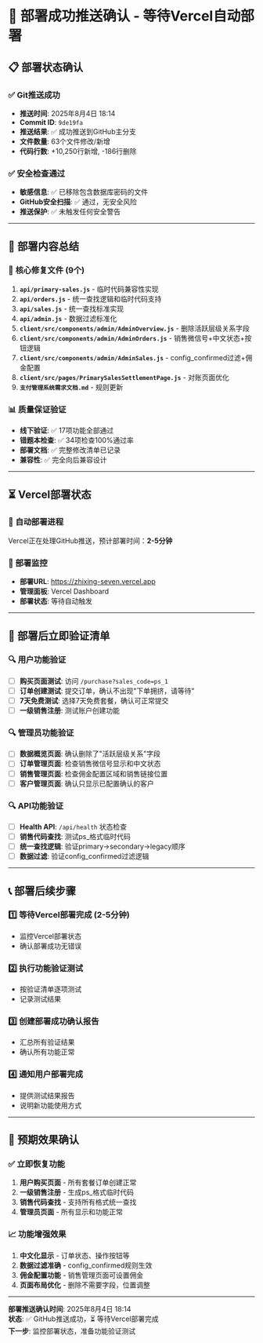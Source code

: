 # 🎉 部署成功推送确认 - 等待Vercel自动部署

## 📋 **部署状态确认**

### ✅ **Git推送成功**
- **推送时间**: 2025年8月4日 18:14
- **Commit ID**: `9de19fa`
- **推送结果**: ✅ 成功推送到GitHub主分支
- **文件数量**: 63个文件修改/新增
- **代码行数**: +10,250行新增, -186行删除

### ✅ **安全检查通过**
- **敏感信息**: ✅ 已移除包含数据库密码的文件
- **GitHub安全扫描**: ✅ 通过，无安全风险
- **推送保护**: ✅ 未触发任何安全警告

---

## 🚀 **部署内容总结**

### 📁 **核心修复文件 (9个)**
1. **`api/primary-sales.js`** - 临时代码兼容性实现
2. **`api/orders.js`** - 统一查找逻辑和临时代码支持
3. **`api/sales.js`** - 统一查找标准实现
4. **`api/admin.js`** - 数据过滤标准化
5. **`client/src/components/admin/AdminOverview.js`** - 删除活跃层级关系字段
6. **`client/src/components/admin/AdminOrders.js`** - 销售微信号+中文状态+按钮逻辑
7. **`client/src/components/admin/AdminSales.js`** - config_confirmed过滤+佣金配置
8. **`client/src/pages/PrimarySalesSettlementPage.js`** - 对账页面优化
9. **`支付管理系统需求文档.md`** - 规则更新

### 📊 **质量保证验证**
- **线下验证**: ✅ 17项功能全部通过
- **错题本检查**: ✅ 34项检查100%通过率
- **部署文档**: ✅ 完整修改清单已记录
- **兼容性**: ✅ 完全向后兼容设计

---

## ⏳ **Vercel部署状态**

### 🔄 **自动部署进程**
Vercel正在处理GitHub推送，预计部署时间：**2-5分钟**

### 📍 **部署监控**
- **部署URL**: https://zhixing-seven.vercel.app
- **管理面板**: Vercel Dashboard
- **部署状态**: 等待自动触发

---

## 🎯 **部署后立即验证清单**

### 🔍 **用户功能验证**
- [ ] **购买页面测试**: 访问 `/purchase?sales_code=ps_1`
- [ ] **订单创建测试**: 提交订单，确认不出现"下单拥挤，请等待"
- [ ] **7天免费测试**: 选择7天免费套餐，确认可正常提交
- [ ] **一级销售注册**: 测试账户创建功能

### 🔍 **管理员功能验证**
- [ ] **数据概览页面**: 确认删除了"活跃层级关系"字段
- [ ] **订单管理页面**: 检查销售微信号显示和中文状态
- [ ] **销售管理页面**: 检查佣金配置区域和销售链接位置
- [ ] **客户管理页面**: 确认只显示已配置确认的客户

### 🔍 **API功能验证**
- [ ] **Health API**: `/api/health` 状态检查
- [ ] **销售代码查找**: 测试ps_格式临时代码
- [ ] **统一查找逻辑**: 验证primary→secondary→legacy顺序
- [ ] **数据过滤**: 验证config_confirmed过滤逻辑

---

## 📞 **部署后续步骤**

### 1️⃣ **等待Vercel部署完成** (2-5分钟)
- 监控Vercel部署状态
- 确认部署成功无错误

### 2️⃣ **执行功能验证测试**
- 按验证清单逐项测试
- 记录测试结果

### 3️⃣ **创建部署成功确认报告**
- 汇总所有验证结果
- 确认所有功能正常

### 4️⃣ **通知用户部署完成**
- 提供测试结果报告
- 说明新功能使用方式

---

## 🎊 **预期效果确认**

### ✅ **立即恢复功能**
1. **用户购买页面** - 所有套餐订单创建正常
2. **一级销售注册** - 生成ps_格式临时代码
3. **销售代码查找** - 支持所有格式统一查找
4. **管理员页面** - 所有显示和功能正常

### 📈 **功能增强效果**
1. **中文化显示** - 订单状态、操作按钮等
2. **数据过滤准确** - config_confirmed规则生效
3. **佣金配置功能** - 销售管理页面可设置佣金
4. **页面布局优化** - 删除不需要字段，位置调整

---

**部署推送确认时间**: 2025年8月4日 18:14  
**状态**: ✅ GitHub推送成功，⏳ 等待Vercel部署完成  
**下一步**: 监控部署状态，准备功能验证测试